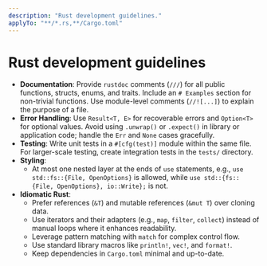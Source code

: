 ```yaml
---
description: "Rust development guidelines."
applyTo: "**/*.rs,**/Cargo.toml"
---
```


# Rust development guidelines

- **Documentation**: Provide `rustdoc` comments (`///`) for all public functions, structs, enums, and traits. Include an `# Examples` section for non-trivial functions. Use module-level comments (`//![...]`) to explain the purpose of a file.
- **Error Handling**: Use `Result<T, E>` for recoverable errors and `Option<T>` for optional values. Avoid using `.unwrap()` or `.expect()` in library or application code; handle the `Err` and `None` cases gracefully.
- **Testing**: Write unit tests in a `#[cfg(test)]` module within the same file. For larger-scale testing, create integration tests in the `tests/` directory.
- **Styling**:
    - At most one nested layer at the ends of `use` statements, e.g., `use std::fs::{File, OpenOptions}` is allowed, while `use std::{fs::{File, OpenOptions}, io::Write};` is not.
- **Idiomatic Rust**:
    - Prefer references (`&T`) and mutable references (`&mut T`) over cloning data.
    - Use iterators and their adapters (e.g., `map`, `filter`, `collect`) instead of manual loops where it enhances readability.
    - Leverage pattern matching with `match` for complex control flow.
    - Use standard library macros like `println!`, `vec!`, and `format!`.
    - Keep dependencies in `Cargo.toml` minimal and up-to-date.